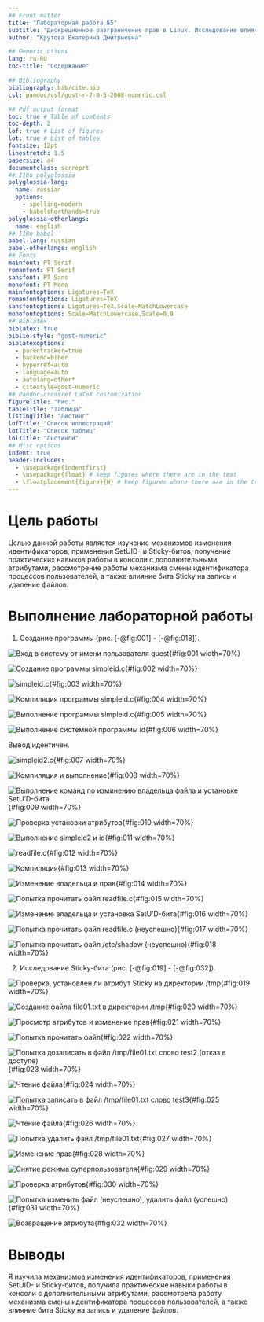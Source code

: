```yaml
---
## Front matter
title: "Лабораторная работа №5"
subtitle: "Дискреционное разграничение прав в Linux. Исследование влияния дополнительных атрибутов"
author: "Крутова Екатерина Дмитриевна"

## Generic otions
lang: ru-RU
toc-title: "Содержание"

## Bibliography
bibliography: bib/cite.bib
csl: pandoc/csl/gost-r-7-0-5-2008-numeric.csl

## Pdf output format
toc: true # Table of contents
toc-depth: 2
lof: true # List of figures
lot: true # List of tables
fontsize: 12pt
linestretch: 1.5
papersize: a4
documentclass: scrreprt
## I18n polyglossia
polyglossia-lang:
  name: russian
  options:
	- spelling=modern
	- babelshorthands=true
polyglossia-otherlangs:
  name: english
## I18n babel
babel-lang: russian
babel-otherlangs: english
## Fonts
mainfont: PT Serif
romanfont: PT Serif
sansfont: PT Sans
monofont: PT Mono
mainfontoptions: Ligatures=TeX
romanfontoptions: Ligatures=TeX
sansfontoptions: Ligatures=TeX,Scale=MatchLowercase
monofontoptions: Scale=MatchLowercase,Scale=0.9
## Biblatex
biblatex: true
biblio-style: "gost-numeric"
biblatexoptions:
  - parentracker=true
  - backend=biber
  - hyperref=auto
  - language=auto
  - autolang=other*
  - citestyle=gost-numeric
## Pandoc-crossref LaTeX customization
figureTitle: "Рис."
tableTitle: "Таблица"
listingTitle: "Листинг"
lofTitle: "Список иллюстраций"
lotTitle: "Список таблиц"
lolTitle: "Листинги"
## Misc options
indent: true
header-includes:
  - \usepackage{indentfirst}
  - \usepackage{float} # keep figures where there are in the text
  - \floatplacement{figure}{H} # keep figures where there are in the text
---
```


# Цель работы

Целью данной работы является изучение механизмов изменения идентификаторов, применения SetUID- и Sticky-битов, получение практических навыков работы в консоли с дополнительными атрибутами, рассмотрение работы механизма смены идентификатора процессов пользователей, а также влияние бита Sticky на запись и удаление файлов.

# Выполнение лабораторной работы

1. Создание программы (рис. [-@fig:001] - [-@fig:018]).

![Вход в систему от имени пользователя guest](image/Screenshot_1.png){#fig:001 width=70%}

![Создание программы simpleid.c](image/Screenshot_2.png){#fig:002 width=70%}

![simpleid.c](image/Screenshot_3.png){#fig:003 width=70%}

![Компиляция программы simpleid.c](image/Screenshot_4.png){#fig:004 width=70%}

![Выполнение программы simpleid.c](image/Screenshot_5.png){#fig:005 width=70%}

![Выполнение системной программы id](image/Screenshot_6.png){#fig:006 width=70%}

Вывод идентичен.

![simpleid2.c](image/Screenshot_7.png){#fig:007 width=70%}

![Компиляция и выполнение](image/Screenshot_8.png){#fig:008 width=70%}

![Выполнение команд по изминению владельца файла и  установке SetU’D-бита](image/Screenshot_9.png){#fig:009 width=70%}

![Проверка установки атрибутов](image/Screenshot_10.png){#fig:010 width=70%}

![Выполнение  simpleid2 и id](image/Screenshot_11.png){#fig:011 width=70%}

![readfile.c](image/Screenshot_12.png){#fig:012 width=70%}

![Компиляция](image/Screenshot_13.png){#fig:013 width=70%}

![Изменение владельца и прав](image/Screenshot_14.png){#fig:014 width=70%}

![Попытка прочитать файл readfile.c](image/Screenshot_15.png){#fig:015 width=70%}

![Изменение владельца и установка SetU’D-бита](image/Screenshot_16.png){#fig:016 width=70%}

![Попытка прочитать файл readfile.c (неуспешно)](image/Screenshot_17.png){#fig:017 width=70%}

![Попытка прочитать файл /etc/shadow (неуспешно)](image/Screenshot_18.png){#fig:018 width=70%}

2. Исследование Sticky-бита (рис. [-@fig:019] - [-@fig:032]).

![Проверка, установлен ли атрибут Sticky на директории /tmp](image/Screenshot_19.png){#fig:019 width=70%}

![Создание файла file01.txt в директории /tmp](image/Screenshot_20.png){#fig:020 width=70%}

![Просмотр атрибутов и изменение прав](image/Screenshot_21.png){#fig:021 width=70%}

![Попытка прочитать файл](image/Screenshot_22.png){#fig:022 width=70%}

![Попытка дозаписать в файл /tmp/file01.txt слово test2 (отказ в доступе)](image/Screenshot_23.png){#fig:023 width=70%}

![Чтение файла](image/Screenshot_24.png){#fig:024 width=70%}

![Попытка записать в файл /tmp/file01.txt слово test3](image/Screenshot_25.png){#fig:025 width=70%}

![Чтение файла](image/Screenshot_26.png){#fig:026 width=70%}

![Попытка удалить файл /tmp/file01.txt](image/Screenshot_27.png){#fig:027 width=70%}

![Изменение прав](image/Screenshot_28.png){#fig:028 width=70%}

![Снятие режима суперпользователя](image/Screenshot_29.png){#fig:029 width=70%}

![Проверка атрибутов](image/Screenshot_30.png){#fig:030 width=70%}

![Попытка изменить файл (неуспешно), удалить файл (успешно)](image/Screenshot_31.png){#fig:031 width=70%}

![Возвращение атрибута](image/Screenshot_32.png){#fig:032 width=70%}

# Выводы

Я изучила механизмов изменения идентификаторов, применения SetUID- и Sticky-битов, получила практические навыки работы в консоли с дополнительными атрибутами, рассмотрела работу механизма смены идентификатора процессов пользователей, а также влияние бита Sticky на запись и удаление файлов.
